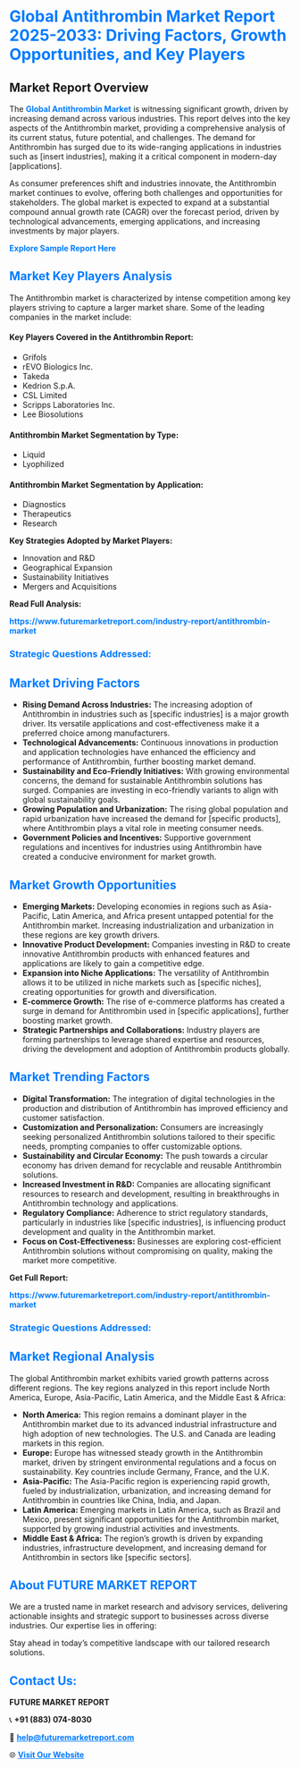 <h1 style="color: #007BFF;">Global Antithrombin Market Report 2025-2033: Driving Factors, Growth Opportunities, and Key Players</h1>

<section id="overview">
<h2>Market Report Overview</h2>
<p>The <a href="https://www.futuremarketreport.com/industry-report/antithrombin-market" style="color: #007BFF; text-decoration: none;"><strong>Global Antithrombin Market</strong></a> is witnessing significant growth, driven by increasing demand across various industries. This report delves into the key aspects of the Antithrombin market, providing a comprehensive analysis of its current status, future potential, and challenges. The demand for Antithrombin has surged due to its wide-ranging applications in industries such as [insert industries], making it a critical component in modern-day [applications].</p>
<p>As consumer preferences shift and industries innovate, the Antithrombin market continues to evolve, offering both challenges and opportunities for stakeholders. The global market is expected to expand at a substantial compound annual growth rate (CAGR) over the forecast period, driven by technological advancements, emerging applications, and increasing investments by major players.</p>
</section>

<section id="overview">
<p><a href="https://www.futuremarketreport.com/request-sample/reportId=42372" style="color: #007BFF; text-decoration: none;"><strong>Explore Sample Report Here</strong></a></p>
</section>

<section id="key-players">
<h2 style="color: #007BFF;">Market Key Players Analysis</h2>
<p>The Antithrombin market is characterized by intense competition among key players striving to capture a larger market share. Some of the leading companies in the market include:</p>
<h4>Key Players Covered in the Antithrombin Report:</h4>
<ul><li>Grifols</li><li>rEVO Biologics Inc.</li><li>Takeda</li><li>Kedrion S.p.A.</li><li>CSL Limited</li><li>Scripps Laboratories Inc.</li><li>Lee Biosolutions</li></ul>
<h4>Antithrombin Market Segmentation by Type:</h4>
<ul><li>Liquid</li><li>Lyophilized</li></ul>

<h4>Antithrombin Market Segmentation by Application:</h4>
<ul><li>Diagnostics</li><li>Therapeutics</li><li>Research</li></ul>
<p><strong>Key Strategies Adopted by Market Players:</strong></p>
<ul>
<li>Innovation and R&D</li>
<li>Geographical Expansion</li>
<li>Sustainability Initiatives</li>
<li>Mergers and Acquisitions</li>
</ul>
</section>

<section>
<p><strong>Read Full Analysis: </strong></p><a href="https://www.futuremarketreport.com/industry-report/antithrombin-market" style="color: #007BFF; text-decoration: none;"><strong>https://www.futuremarketreport.com/industry-report/antithrombin-market</strong></a>
<h3 style="color: #007BFF;">Strategic Questions Addressed:</h3>
</section>

<section id="driving-factors">
<h2 style="color: #007BFF;">Market Driving Factors</h2>
<ul>
<li><strong>Rising Demand Across Industries:</strong> The increasing adoption of Antithrombin in industries such as [specific industries] is a major growth driver. Its versatile applications and cost-effectiveness make it a preferred choice among manufacturers.</li>
<li><strong>Technological Advancements:</strong> Continuous innovations in production and application technologies have enhanced the efficiency and performance of Antithrombin, further boosting market demand.</li>
<li><strong>Sustainability and Eco-Friendly Initiatives:</strong> With growing environmental concerns, the demand for sustainable Antithrombin solutions has surged. Companies are investing in eco-friendly variants to align with global sustainability goals.</li>
<li><strong>Growing Population and Urbanization:</strong> The rising global population and rapid urbanization have increased the demand for [specific products], where Antithrombin plays a vital role in meeting consumer needs.</li>
<li><strong>Government Policies and Incentives:</strong> Supportive government regulations and incentives for industries using Antithrombin have created a conducive environment for market growth.</li>
</ul>
</section>

<section id="growth-opportunities">
<h2 style="color: #007BFF;">Market Growth Opportunities</h2>
<ul>
<li><strong>Emerging Markets:</strong> Developing economies in regions such as Asia-Pacific, Latin America, and Africa present untapped potential for the Antithrombin market. Increasing industrialization and urbanization in these regions are key growth drivers.</li>
<li><strong>Innovative Product Development:</strong> Companies investing in R&D to create innovative Antithrombin products with enhanced features and applications are likely to gain a competitive edge.</li>
<li><strong>Expansion into Niche Applications:</strong> The versatility of Antithrombin allows it to be utilized in niche markets such as [specific niches], creating opportunities for growth and diversification.</li>
<li><strong>E-commerce Growth:</strong> The rise of e-commerce platforms has created a surge in demand for Antithrombin used in [specific applications], further boosting market growth.</li>
<li><strong>Strategic Partnerships and Collaborations:</strong> Industry players are forming partnerships to leverage shared expertise and resources, driving the development and adoption of Antithrombin products globally.</li>
</ul>
</section>

<section id="trending-factors">
<h2 style="color: #007BFF;">Market Trending Factors</h2>
<ul>
<li><strong>Digital Transformation:</strong> The integration of digital technologies in the production and distribution of Antithrombin has improved efficiency and customer satisfaction.</li>
<li><strong>Customization and Personalization:</strong> Consumers are increasingly seeking personalized Antithrombin solutions tailored to their specific needs, prompting companies to offer customizable options.</li>
<li><strong>Sustainability and Circular Economy:</strong> The push towards a circular economy has driven demand for recyclable and reusable Antithrombin solutions.</li>
<li><strong>Increased Investment in R&D:</strong> Companies are allocating significant resources to research and development, resulting in breakthroughs in Antithrombin technology and applications.</li>
<li><strong>Regulatory Compliance:</strong> Adherence to strict regulatory standards, particularly in industries like [specific industries], is influencing product development and quality in the Antithrombin market.</li>
<li><strong>Focus on Cost-Effectiveness:</strong> Businesses are exploring cost-efficient Antithrombin solutions without compromising on quality, making the market more competitive.</li>
</ul>
</section>

<section>
<p><strong>Get Full Report: </strong></p><a href="https://www.futuremarketreport.com/industry-report/antithrombin-market" style="color: #007BFF; text-decoration: none;"><strong>https://www.futuremarketreport.com/industry-report/antithrombin-market</strong></a>
<h3 style="color: #007BFF;">Strategic Questions Addressed:</h3>
</section>


<section id="regional-analysis">
<h2 style="color: #007BFF;">Market Regional Analysis</h2>
<p>The global Antithrombin market exhibits varied growth patterns across different regions. The key regions analyzed in this report include North America, Europe, Asia-Pacific, Latin America, and the Middle East & Africa:</p>
<ul>
<li><strong>North America:</strong> This region remains a dominant player in the Antithrombin market due to its advanced industrial infrastructure and high adoption of new technologies. The U.S. and Canada are leading markets in this region.</li>
<li><strong>Europe:</strong> Europe has witnessed steady growth in the Antithrombin market, driven by stringent environmental regulations and a focus on sustainability. Key countries include Germany, France, and the U.K.</li>
<li><strong>Asia-Pacific:</strong> The Asia-Pacific region is experiencing rapid growth, fueled by industrialization, urbanization, and increasing demand for Antithrombin in countries like China, India, and Japan.</li>
<li><strong>Latin America:</strong> Emerging markets in Latin America, such as Brazil and Mexico, present significant opportunities for the Antithrombin market, supported by growing industrial activities and investments.</li>
<li><strong>Middle East & Africa:</strong> The region’s growth is driven by expanding industries, infrastructure development, and increasing demand for Antithrombin in sectors like [specific sectors].</li>
</ul>
</section>

<footer>
<h2 style="color: #007BFF;">About FUTURE MARKET REPORT</h2>
<p>We are a trusted name in market research and advisory services, delivering actionable insights and strategic support to businesses across diverse industries. Our expertise lies in offering:</p>

<p>Stay ahead in today’s competitive landscape with our tailored research solutions.</p>

<h2 style="color: #007BFF;">Contact Us:</h2>
<p><strong>FUTURE MARKET REPORT</strong></p>
<p>📞 <strong>+91 (883) 074-8030</strong></p>
<p>📧 <strong><a href="mailto:help@futuremarketreport.com" style="color: #007BFF;">help@futuremarketreport.com</a></strong></p>
<p>🌐 <strong><a href="https://www.futuremarketreport.com/" style="color: #007BFF;">Visit Our Website</a></strong></p>
</footer>